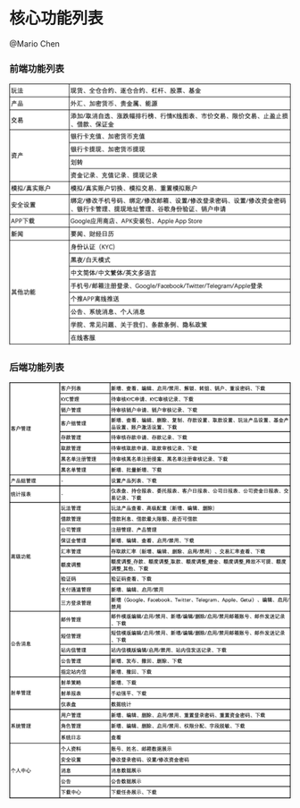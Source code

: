 # 核心功能列表

@Mario Chen 

### 前端功能列表

![Untitled](%E6%A0%B8%E5%BF%83%E5%8A%9F%E8%83%BD%E5%88%97%E8%A1%A8/Untitled.png)

### 后端功能列表

![Untitled](%E6%A0%B8%E5%BF%83%E5%8A%9F%E8%83%BD%E5%88%97%E8%A1%A8/Untitled%201.png)